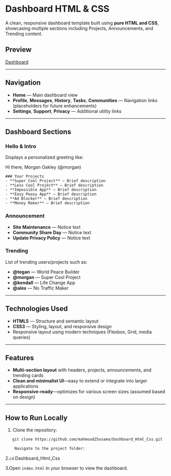 # Dashboard HTML & CSS

A clean, responsive dashboard template built using **pure HTML and CSS**, showcasing multiple sections including Projects, Announcements, and Trending content.

##  Preview

[Dashboard](https://mahmoud25osama.github.io/Dashboard_Html_Css/)

---

##  Navigation

- **Home** — Main dashboard view  
- **Profile**, **Messages**, **History**, **Tasks**, **Communities** — Navigation links (placeholders for future enhancements)  
- **Settings**, **Support**, **Privacy** — Additional utility links  

---

##  Dashboard Sections

### Hello & Intro
Displays a personalized greeting like:

Hi there, Morgan Oakley (@morgan)

```
### Your Projects
- **Super Cool Project** — Brief description  
- **Less Cool Project** — Brief description  
- **Impossible App** — Brief description  
- **Easy Peasy App** — Brief description  
- **Ad Blocker** — Brief description  
- **Money Maker** — Brief description  
```
### Announcement
- **Site Maintenance** — Notice text  
- **Community Share Day** — Notice text  
- **Update Privacy Policy** — Notice text  

### Trending
List of trending users/projects such as:
- **@tegan** — World Peace Builder  
- **@morgan** — Super Cool Project  
- **@kendall** — Life Change App  
- **@alex** — No Traffic Maker  

---

##  Technologies Used

- **HTML5** — Structure and semantic layout  
- **CSS3** — Styling, layout, and responsive design  
- Responsive layout using modern techniques (Flexbox, Grid, media queries)

---

##  Features

- **Multi-section layout** with headers, projects, announcements, and trending cards  
- **Clean and minimalist UI**—easy to extend or integrate into larger applications  
- **Responsive-ready**—optimizes for various screen sizes (assumed based on design)

---

##  How to Run Locally

1. Clone the repository:
```bash
   git clone https://github.com/mahmoud25osama/Dashboard_Html_Css.git

    Navigate to the project folder:
```
2.`cd` Dashboard_Html_Css

3.Open `index.html` in your browser to view the dashboard.
